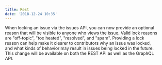 ```yaml
---
title: Rest
date: '2018-12-24 10:35'
---
```

When locking an issue via the issues API, you can now provide an optional reason that will be visible to anyone who views the issue. Valid lock reasons are "off-topic", "too heated", "resolved", and "spam". Providing a lock reason can help make it clearer to contributors why an issue was locked, and what kinds of behavior may result in issues being locked in the future. This change will be available on both the REST API as well as the GraphQL API.
